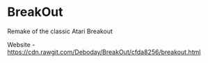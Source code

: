 # BreakOut
Remake of the classic Atari Breakout

Website - https://cdn.rawgit.com/Deboday/BreakOut/cfda8256/breakout.html
